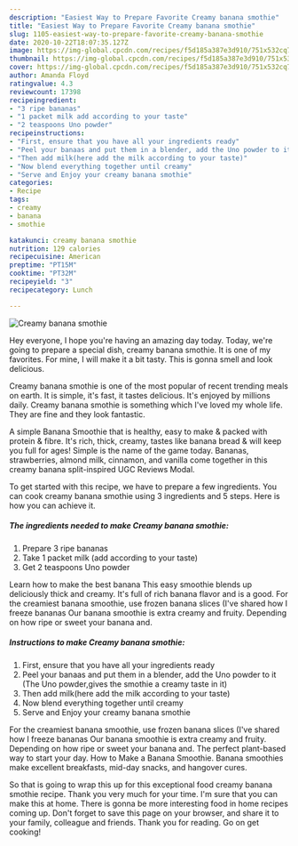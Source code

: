 ```yaml
---
description: "Easiest Way to Prepare Favorite Creamy banana smothie"
title: "Easiest Way to Prepare Favorite Creamy banana smothie"
slug: 1105-easiest-way-to-prepare-favorite-creamy-banana-smothie
date: 2020-10-22T18:07:35.127Z
image: https://img-global.cpcdn.com/recipes/f5d185a387e3d910/751x532cq70/creamy-banana-smothie-recipe-main-photo.jpg
thumbnail: https://img-global.cpcdn.com/recipes/f5d185a387e3d910/751x532cq70/creamy-banana-smothie-recipe-main-photo.jpg
cover: https://img-global.cpcdn.com/recipes/f5d185a387e3d910/751x532cq70/creamy-banana-smothie-recipe-main-photo.jpg
author: Amanda Floyd
ratingvalue: 4.3
reviewcount: 17398
recipeingredient:
- "3 ripe bananas"
- "1 packet milk add according to your taste"
- "2 teaspoons Uno powder"
recipeinstructions:
- "First, ensure that you have all your ingredients ready"
- "Peel your banaas and put them in a blender, add the Uno powder to it (The Uno powder,gives the smothie a creamy taste in it)"
- "Then add milk(here add the milk according to your taste)"
- "Now blend everything together until creamy"
- "Serve and Enjoy your creamy banana smothie"
categories:
- Recipe
tags:
- creamy
- banana
- smothie

katakunci: creamy banana smothie 
nutrition: 129 calories
recipecuisine: American
preptime: "PT15M"
cooktime: "PT32M"
recipeyield: "3"
recipecategory: Lunch

---
```



![Creamy banana smothie](https://img-global.cpcdn.com/recipes/f5d185a387e3d910/751x532cq70/creamy-banana-smothie-recipe-main-photo.jpg)

Hey everyone, I hope you're having an amazing day today. Today, we're going to prepare a special dish, creamy banana smothie. It is one of my favorites. For mine, I will make it a bit tasty. This is gonna smell and look delicious.

Creamy banana smothie is one of the most popular of recent trending meals on earth. It is simple, it's fast, it tastes delicious. It's enjoyed by millions daily. Creamy banana smothie is something which I've loved my whole life. They are fine and they look fantastic.

A simple Banana Smoothie that is healthy, easy to make &amp; packed with protein &amp; fibre. It&#39;s rich, thick, creamy, tastes like banana bread &amp; will keep you full for ages! Simple is the name of the game today. Bananas, strawberries, almond milk, cinnamon, and vanilla come together in this creamy banana split-inspired UGC Reviews Modal.


To get started with this recipe, we have to prepare a few ingredients. You can cook creamy banana smothie using 3 ingredients and 5 steps. Here is how you can achieve it.

<!--inarticleads1-->

##### The ingredients needed to make Creamy banana smothie:

1. Prepare 3 ripe bananas
1. Take 1 packet milk (add according to your taste)
1. Get 2 teaspoons Uno powder


Learn how to make the best banana This easy smoothie blends up deliciously thick and creamy. It&#39;s full of rich banana flavor and is a good. For the creamiest banana smoothie, use frozen banana slices (I&#39;ve shared how I freeze bananas Our banana smoothie is extra creamy and fruity. Depending on how ripe or sweet your banana and. 

<!--inarticleads2-->

##### Instructions to make Creamy banana smothie:

1. First, ensure that you have all your ingredients ready
1. Peel your banaas and put them in a blender, add the Uno powder to it (The Uno powder,gives the smothie a creamy taste in it)
1. Then add milk(here add the milk according to your taste)
1. Now blend everything together until creamy
1. Serve and Enjoy your creamy banana smothie


For the creamiest banana smoothie, use frozen banana slices (I&#39;ve shared how I freeze bananas Our banana smoothie is extra creamy and fruity. Depending on how ripe or sweet your banana and. The perfect plant-based way to start your day. How to Make a Banana Smoothie. Banana smoothies make excellent breakfasts, mid-day snacks, and hangover cures. 

So that is going to wrap this up for this exceptional food creamy banana smothie recipe. Thank you very much for your time. I'm sure that you can make this at home. There is gonna be more interesting food in home recipes coming up. Don't forget to save this page on your browser, and share it to your family, colleague and friends. Thank you for reading. Go on get cooking!
